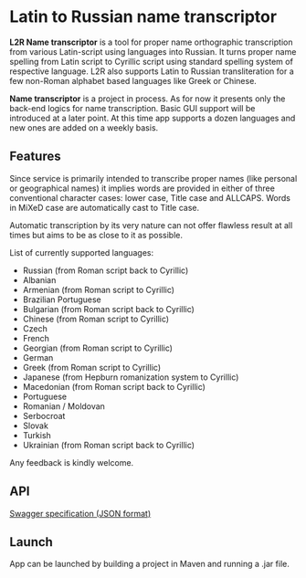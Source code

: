 # Latin to Russian name transcriptor

**L2R Name transcriptor** is a tool for proper name orthographic transcription from various Latin-script using languages
into Russian. It turns proper name spelling from Latin script to Cyrillic script using standard spelling system of
respective language. L2R also supports Latin to Russian transliteration for a few non-Roman alphabet based languages
like Greek or Chinese.

**Name transcriptor** is a project in process. As for now it presents only the back-end logics for name transcription.
Basic GUI support will be introduced at a later point. At this time app supports a dozen languages and new ones are
added on a weekly basis.

## Features

Since service is primarily intended to transcribe proper names (like personal or geographical names) it implies words
are provided in either of three conventional character cases: lower case, Title case and ALLCAPS. Words in MiXeD case
are automatically cast to Title case.

Automatic transcription by its very nature can not offer flawless result at all times but aims to be as close to it as
possible.

List of currently supported languages:

* Russian (from Roman script back to Cyrillic)
* Albanian
* Armenian (from Roman script to Cyrillic)
* Brazilian Portuguese
* Bulgarian (from Roman script back to Cyrillic)
* Chinese (from Roman script to Cyrillic)
* Czech
* French
* Georgian (from Roman script to Cyrillic)
* German
* Greek (from Roman script to Cyrillic)
* Japanese (from Hepburn romanization system to Cyrillic)
* Macedonian (from Roman script  back to Cyrillic)
* Portuguese
* Romanian / Moldovan
* Serbocroat
* Slovak
* Turkish
* Ukrainian (from Roman script back to Cyrillic)

Any feedback is kindly welcome.

## API

[Swagger specification (JSON format)](https://raw.githubusercontent.com/EvgeniPolyakov/L2R-name-transcriptor/main/api-description.json)

## Launch

App can be launched by building a project in Maven and running a .jar file.